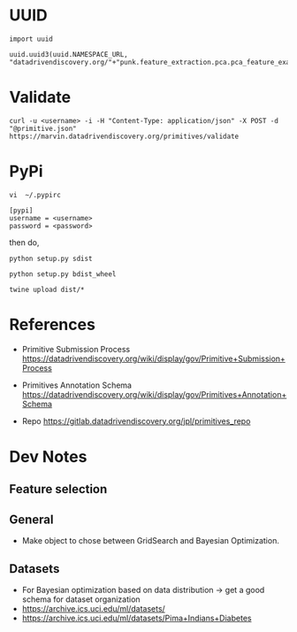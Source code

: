 # UUID
```
import uuid

uuid.uuid3(uuid.NAMESPACE_URL, "datadrivendiscovery.org/"+"punk.feature_extraction.pca.pca_feature_exatraction"+"0.1.0")
```

# Validate
```
curl -u <username> -i -H "Content-Type: application/json" -X POST -d "@primitive.json" https://marvin.datadrivendiscovery.org/primitives/validate
```

# PyPi
`vi  ~/.pypirc`
```
[pypi]
username = <username>
password = <password>

```

then do,
```
python setup.py sdist

python setup.py bdist_wheel

twine upload dist/*

```

# References

* Primitive Submission Process
  https://datadrivendiscovery.org/wiki/display/gov/Primitive+Submission+Process

* Primitives Annotation Schema
  https://datadrivendiscovery.org/wiki/display/gov/Primitives+Annotation+Schema

* Repo https://gitlab.datadrivendiscovery.org/jpl/primitives_repo



# Dev Notes
## Feature selection
## General
* Make object to chose between GridSearch and Bayesian Optimization.

## Datasets
* For Bayesian optimization based on data distribution -> get a good schema for
  dataset organization
 * https://archive.ics.uci.edu/ml/datasets/
 * https://archive.ics.uci.edu/ml/datasets/Pima+Indians+Diabetes

